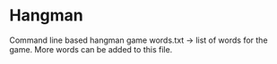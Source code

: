 # Hangman
Command line based hangman game
words.txt -> list of words for the game. More words can be added to this file.
